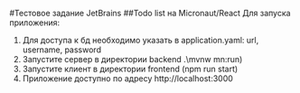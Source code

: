 #Тестовое задание JetBrains
##Todo list на Micronaut/React
Для запуска приложения:<br>
1. Для доступа к бд необходимо указать в application.yaml: url, username, password 
2. Запустите сервер в директории backend .\mvnw mn:run)
3. Запустите клиент в директории frontend (npm run start)
4. Приложение доступно по адресу http://localhost:3000